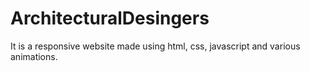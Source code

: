 # ArchitecturalDesingers
It is a responsive website made using html, css, javascript and various animations.
